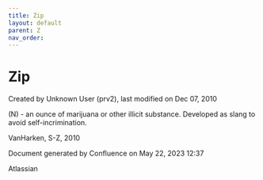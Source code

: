 ```yaml
---
title: Zip
layout: default
parent: Z
nav_order:
---
```


# Zip

Created by  Unknown User (prv2), last modified on Dec 07, 2010

(N) - an ounce of marijuana or other illicit substance. Developed as slang to avoid self-incrimination.

VanHarken, S-Z, 2010

Document generated by Confluence on May 22, 2023 12:37

Atlassian
